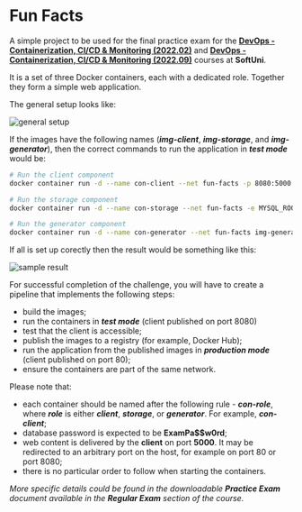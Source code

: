 # Fun Facts
A simple project to be used for the final practice exam for the [**DevOps - Containerization, CI/CD & Monitoring (2022.02)**](https://softuni.bg/trainings/3670/devops-containerization-ci-cd-monitoring-february-2022) and [**DevOps - Containerization, CI/CD & Monitoring (2022.09)**](https://softuni.bg/trainings/3888/devops-containerization-ci-cd-monitoring-september-2022) courses at **SoftUni**. 

It is a set of three Docker containers, each with a dedicated role. Together they form a simple web application. 

The general setup looks like:

![general setup](setup.png)

If the images have the following names (***img-client***, ***img-storage***, and ***img-generator***), then the correct commands to run the application in ***test mode*** would be:

```bash
# Run the client component
docker container run -d --name con-client --net fun-facts -p 8080:5000 img-client

# Run the storage component
docker container run -d --name con-storage --net fun-facts -e MYSQL_ROOT_PASSWORD='ExamPa$$w0rd' img-storage

# Run the generator component
docker container run -d --name con-generator --net fun-facts img-generator

```

If all is set up corectly then the result would be something like this:

![sample result](result.png)

For successful completion of the challenge, you will have to create a pipeline that implements the following steps:
 - build the images;
 - run the containers in ***test mode*** (client published on port 8080)
 - test that the client is accessible;
 - publish the images to a registry (for example, Docker Hub);
 - run the application from the published images in ***production mode*** (client published on port 80);
 - ensure the containers are part of the same network.

Please note that:
 - each container should be named after the following rule - ***con-role***, where ***role*** is either ***client***, ***storage***, or ***generator***. For example, ***con-client***;
 - database password is expected to be **ExamPa$$w0rd**;
 - web content is delivered by the **client** on port **5000**. It may be redirected to an arbitrary port on the host, for example on port 80 or port 8080;
 - there is no particular order to follow when starting the containers.

*More specific details could be found in the downloadable **Practice Exam** document available in the **Regular Exam** section of the course.*
